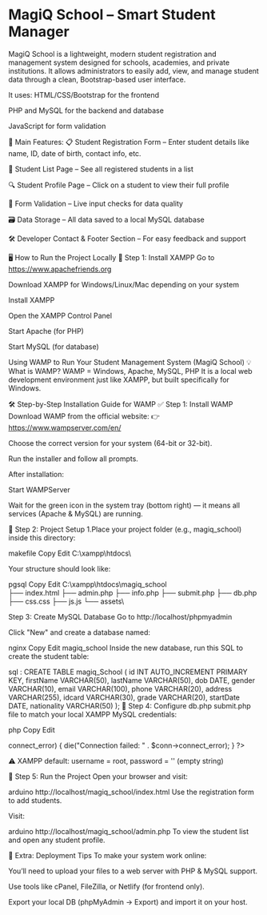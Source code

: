 # MagiQ School – Smart Student Manager

MagiQ School is a lightweight, modern student registration and management system designed for schools, academies, and private institutions. It allows administrators to easily add, view, and manage student data through a clean, Bootstrap-based user interface.

It uses:
HTML/CSS/Bootstrap for the frontend

PHP and MySQL for the backend and database

JavaScript for form validation

🎯 Main Features:
📋 Student Registration Form – Enter student details like name, ID, date of birth, contact info, etc.

📑 Student List Page – See all registered students in a list

🔍 Student Profile Page – Click on a student to view their full profile

🧾 Form Validation – Live input checks for data quality

🗃️ Data Storage – All data saved to a local MySQL database

🛠️ Developer Contact & Footer Section – For easy feedback and support

🖥️ How to Run the Project Locally
🔧 Step 1: Install XAMPP
Go to https://www.apachefriends.org

Download XAMPP for Windows/Linux/Mac depending on your system

Install XAMPP

Open the XAMPP Control Panel

Start Apache (for PHP)

Start MySQL (for database)

 Using WAMP to Run Your Student Management System (MagiQ School)
💡 What is WAMP?
WAMP = Windows, Apache, MySQL, PHP
It is a local web development environment just like XAMPP, but built specifically for Windows.

🛠️ Step-by-Step Installation Guide for WAMP
✅ Step 1: Install WAMP
Download WAMP from the official website:
👉 https://www.wampserver.com/en/

Choose the correct version for your system (64-bit or 32-bit).

Run the installer and follow all prompts.

After installation:

Start WAMPServer

Wait for the green icon in the system tray (bottom right) — it means all services (Apache & MySQL) are running.

📁 Step 2: Project Setup
1.Place your project folder (e.g., magiq_school) inside this directory:

makefile
Copy
Edit
C:\xampp\htdocs\

Your structure should look like:

pgsql
Copy
Edit
C:\xampp\htdocs\magiq_school\
├── index.html
├── admin.php
├── info.php
├── submit.php
├── db.php
├── css.css
├── js.js
└── assets\

 Step 3: Create MySQL Database
Go to http://localhost/phpmyadmin

Click "New" and create a database named:

nginx
Copy
Edit
magiq_school
Inside the new database, run this SQL to create the student table:

sql : 
CREATE TABLE magiq_School (
  id INT AUTO_INCREMENT PRIMARY KEY,
  firstName VARCHAR(50),
  lastName VARCHAR(50),
  dob DATE,
  gender VARCHAR(10),
  email VARCHAR(100),
  phone VARCHAR(20),
  address VARCHAR(255),
  idcard VARCHAR(30),
  grade VARCHAR(20),
  startDate DATE,
  nationality VARCHAR(50)
);
🧷 Step 4: Configure db.php
submit.php file to match your local XAMPP MySQL credentials:

php
Copy
Edit
<?php
$servername = "localhost";
$username = "root";
$password = "";
$dbname = "magiq_school";

// Create connection
$conn = new mysqli($servername, $username, $password, $dbname);

// Check connection
if ($conn->connect_error) {
    die("Connection failed: " . $conn->connect_error);
}
?>
⚠️ XAMPP default: username = root, password = '' (empty string)

🚀 Step 5: Run the Project
Open your browser and visit:

arduino
http://localhost/magiq_school/index.html
Use the registration form to add students.

Visit:

arduino
http://localhost/magiq_school/admin.php
To view the student list and open any student profile.

📌 Extra: Deployment Tips
To make your system work online:

You’ll need to upload your files to a web server with PHP & MySQL support.

Use tools like cPanel, FileZilla, or Netlify (for frontend only).

Export your local DB (phpMyAdmin → Export) and import it on your host.




